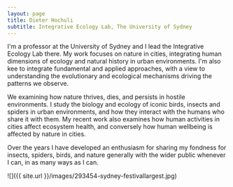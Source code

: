```yaml
---
layout: page
title: Dieter Hochuli
subtitle: Integrative Ecology Lab, The University of Sydney
---
```


I'm a professor at the University of Sydney and I lead the Integrative Ecology Lab there.  My work focuses on nature in cities, integrating human dimensions of ecology and natural history in urban environments.  I'm also kee to integrate fundamental and applied approaches, with a view to understanding the evolutionary and ecological mechanisms driving the patterns we observe.

We examining how nature thrives, dies, and persists in hostile environments. I study the biology and ecology of iconic birds, insects and spiders in urban environments, and how they interact with the humans who share it with them.  My recent work also examines how human activities in cities affect ecosystem health, and conversely how human wellbeing is affected by nature in cities.  

Over the years I have developed an enthusiasm for sharing my fondness for insects, spiders, birds, and nature generally with the wider public whenever I can, in as many ways as I can. 



![]({{ site.url }}/images/293454-sydney-festivallargest.jpg)


